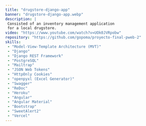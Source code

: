 ```yaml
---
title: "drugstore-django-app"
banner: "drugstore-django-app.webp"
description: |
 Consisted of an inventory management application 
 for a local drugstore.
video: "https://www.youtube.com/watch?v=UOk0JVRpobw"
repository: "https://github.com/gopoma/proyecto-final-pweb-2"
skills:
 - "Model-View-Template Architecture (MVT)"
 - "Django"
 - "Django REST Framework"
 - "PostgreSQL"
 - "Mailtrap"
 - "JSON Web Tokens"
 - "HttpOnly Cookies"
 - "openpyxl (Excel Generator)"
 - "Swagger"
 - "ReDoc"
 - "Heroku"
 - "Angular"
 - "Angular Material"
 - "Bootstrap"
 - "SweetAlert2"
 - "Vercel"
---
```

